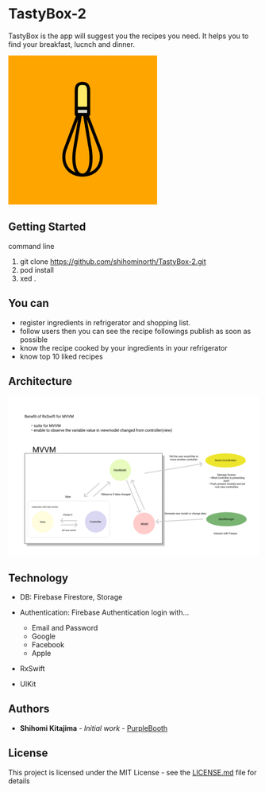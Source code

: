 # TastyBox-2

TastyBox is the app will suggest you the recipes you need. It helps you to find your breakfast, lucnch and dinner.

![appicon](https://github.com/shihominorth/TastyBox-2/blob/images/icon.png)


## Getting Started

command line

1. git clone https://github.com/shihominorth/TastyBox-2.git
2. pod install
3. xed .

## You can 

- register ingredients in refrigerator and shopping list.
- follow users then you can see the recipe followings publish as soon as possible
- know the recipe cooked by your ingredients in your refrigerator
- know top 10 liked recipes


## Architecture

![architecture](https://github.com/shihominorth/TastyBox-2/blob/images/Architecture.png)

## Technology

- DB: Firebase Firestore, Storage
- Authentication: Firebase Authentication
    login with...
    - Email and Password
    - Google
    - Facebook
    - Apple

- RxSwift
- UIKit 
<!-- ### Prerequisites

What things you need to install the software and how to install them

```
Give examples
```

### Installing

A step by step series of examples that tell you how to get a development env running

Say what the step will be

```
Give the example
```

And repeat

```
until finished
```

End with an example of getting some data out of the system or using it for a little demo

## Running the tests

Explain how to run the automated tests for this system

### Break down into end to end tests

Explain what these tests test and why

```
Give an example
```

### And coding style tests

Explain what these tests test and why

```
Give an example
```

## Deployment

Add additional notes about how to deploy this on a live system

## Built With

* [Dropwizard](http://www.dropwizard.io/1.0.2/docs/) - The web framework used
* [Maven](https://maven.apache.org/) - Dependency Management
* [ROME](https://rometools.github.io/rome/) - Used to generate RSS Feeds

## Contributing

Please read [CONTRIBUTING.md](https://gist.github.com/PurpleBooth/b24679402957c63ec426) for details on our code of conduct, and the process for submitting pull requests to us.

## Versioning

We use [SemVer](http://semver.org/) for versioning. For the versions available, see the [tags on this repository](https://github.com/your/project/tags).  -->

## Authors

* **Shihomi Kitajima** - *Initial work* - [PurpleBooth](https://github.com/shihominorth?tab=repositories)

## License

This project is licensed under the MIT License - see the [LICENSE.md](LICENSE.md) file for details
<!-- 
## Acknowledgments

* Hat tip to anyone whose code was used
* Inspiration
* etc -->

